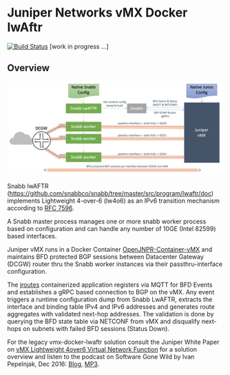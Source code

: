 
# Juniper Networks vMX Docker lwAftr

[![Build Status](https://travis-ci.org/mwiget/vmx-docker-lwaftr.svg?branch=criot)](https://travis-ci.org/mwiget/vmx-docker-lwaftr) [work in progress ...]

## Overview

![Architecture](docs/vmx-docker-lwaftr.png)



Snabb lwAFTR (https://github.com/snabbco/snabb/tree/master/src/program/lwaftr/doc) implements Lightweight 4-over-6 (lw4o6) as an IPv6 transition mechanism according to [RFC 7596](https://tools.ietf.org/html/rfc7596).

A Snabb master process manages one or more snabb worker process based on configuration and can handle any number of 10GE (Intel 82599) based interfaces.

Juniper vMX runs in a Docker Container [OpenJNPR-Container-vMX](https://github.com/Juniper/OpenJNPR-Container-vMX) and maintains BFD protected BGP sessions between Datacenter Gateway (DCGW) router thru the Snabb worker instances via their passthru-interface configuration. 

The [jroutes](https://github.com/mwiget/vmx-docker-lwaftr/tree/micro-service/jroutes) containerized application registers via MQTT for BFD Events and establishes a gRPC based connection to BGP on the vMX. Any event triggers a runtime configuration dump from Snabb LwAFTR, extracts the interface and binding table IPv4 and IPv6 addresses and generates route aggregates with validated next-hop addresses. The validation is done by querying the BFD state table via NETCONF from vMX and disqualify next-hops on subnets with failed BFD sessions (Status Down).

For the legacy vmx-docker-lwaftr solution consult the Juniper White Paper on [vMX Lightweight 4over6 Virtual Network Function](https://www.juniper.net/assets/us/en/local/pdf/whitepapers/2000648-en.pdf) for a solution overview and listen to the podcast on Software Gone Wild by Ivan Pepelnjak, Dec 2016: [Blog](http://blog.ipspace.net/2016/12/snabb-switch-with-vmx-control-plane-on.html), [MP3](http://stream.ipspace.net/nuggets/podcast/Show_68-lwAFTR_Snabb_Data_Plane_with_vMX_Control_Plane.mp3).

